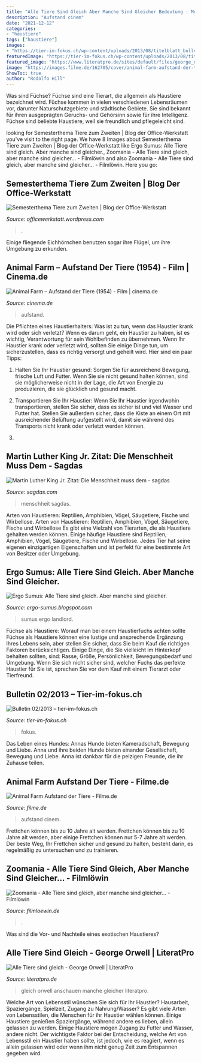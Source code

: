 ```yaml
---
title: "Alle Tiere Sind Gleich Aber Manche Sind Gleicher Bedeutung : Menschheit Sagdas"
description: "Aufstand cinem"
date: "2021-12-12"
categories:
- "haustiere"
tags: ["haustiere"]
images:
- "https://tier-im-fokus.ch/wp-content/uploads/2013/08/titelblatt_bulletin_2013_02-1920x0-c-default.jpg"
featuredImage: "https://tier-im-fokus.ch/wp-content/uploads/2013/08/titelblatt_bulletin_2013_02-1920x0-c-default.jpg"
featured_image: "https://www.literatpro.de/sites/default/files/george_orwell_alle-tiere-sind-gleich.-aber-manche-sind-gleicher-als-die-anderen.jpg"
image: "https://images.filme.de/162705/cover/animal-farm-aufstand-der-tiere-junge-cinem-1-small.jpg"
ShowToc: true
author: "Rodolfo Hill"
---
```



Was sind Füchse?
Füchse sind eine Tierart, die allgemein als Haustiere bezeichnet wird. Füchse kommen in vielen verschiedenen Lebensräumen vor, darunter Naturschutzgebiete und städtische Gebiete. Sie sind bekannt für ihren ausgeprägten Geruchs- und Gehörsinn sowie für ihre Intelligenz. Füchse sind beliebte Haustiere, weil sie freundlich und pflegeleicht sind.

	

		
looking for Semesterthema Tiere zum Zweiten | Blog der Office-Werkstatt you've visit to the right page. We have 8 Images about Semesterthema Tiere zum Zweiten | Blog der Office-Werkstatt like Ergo Sumus: Alle Tiere sind gleich. Aber manche sind gleicher., Zoomania - Alle Tiere sind gleich, aber manche sind gleicher... - Filmlöwin and also Zoomania - Alle Tiere sind gleich, aber manche sind gleicher... - Filmlöwin. Here you go:
		
    
## Semesterthema Tiere Zum Zweiten | Blog Der Office-Werkstatt

<img loading=lazy src="https://officewerkstatt.files.wordpress.com/2019/03/20190315_180337.jpg?w=223" onerror="this.onerror=null;this.src='https://tse3.mm.bing.net/th?id=OIP.VemH_6UycdX9-CFWxwc_tQAAAA&amp;pid=15.1';" alt="Semesterthema Tiere zum Zweiten | Blog der Office-Werkstatt">

_Source: officewerkstatt.wordpress.com_

>. 

	

Einige fliegende Eichhörnchen benutzen sogar ihre Flügel, um ihre Umgebung zu erkunden.

    
## Animal Farm – Aufstand Der Tiere (1954) - Film | Cinema.de

<img loading=lazy src="https://www.cinema.de/sites/default/files/styles/cin_landscape_510/public/sync/cms3.cinema.de/imgdb/import/dreams2/5aea/cb2/6/5aeacb26f033af40a97f17e2.jpeg.jpg?itok=VqeQChRS" onerror="this.onerror=null;this.src='https://tse1.mm.bing.net/th?id=OIP.JDoq0NI5fYrwzlYWsU_p0QHaE1&amp;pid=15.1';" alt="Animal Farm – Aufstand der Tiere (1954) - Film | cinema.de">

_Source: cinema.de_

>aufstand. 

	

Die Pflichten eines Haustierhalters: Was ist zu tun, wenn das Haustier krank wird oder sich verletzt?
Wenn es darum geht, ein Haustier zu haben, ist es wichtig, Verantwortung für sein Wohlbefinden zu übernehmen. Wenn Ihr Haustier krank oder verletzt wird, sollten Sie einige Dinge tun, um sicherzustellen, dass es richtig versorgt und geheilt wird. Hier sind ein paar Tipps:
1. Halten Sie Ihr Haustier gesund: Sorgen Sie für ausreichend Bewegung, frische Luft und Futter. Wenn Sie sie nicht gesund halten können, sind sie möglicherweise nicht in der Lage, die Art von Energie zu produzieren, die sie glücklich und gesund macht.

2. Transportieren Sie Ihr Haustier: Wenn Sie Ihr Haustier irgendwohin transportieren, stellen Sie sicher, dass es sicher ist und viel Wasser und Futter hat. Stellen Sie außerdem sicher, dass die Kiste an einem Ort mit ausreichender Belüftung aufgestellt wird, damit sie während des Transports nicht krank oder verletzt werden können.

3.

    
## Martin Luther King Jr. Zitat: Die Menschheit Muss Dem - Sagdas

<img loading=lazy src="https://www.sagdas.com/images/quotes/big/ma/_5195_7.jpg" onerror="this.onerror=null;this.src='https://tse4.mm.bing.net/th?id=OIP.RNkqXwN2hr2asD5___R7agHaHa&amp;pid=15.1';" alt="Martin Luther King Jr. Zitat: Die Menschheit muss dem - sagdas">

_Source: sagdas.com_

>menschheit sagdas. 

	

Arten von Haustieren: Reptilien, Amphibien, Vögel, Säugetiere, Fische und Wirbellose.
Arten von Haustieren: Reptilien, Amphibien, Vögel, Säugetiere, Fische und Wirbellose
Es gibt eine Vielzahl von Tierarten, die als Haustiere gehalten werden können. Einige häufige Haustiere sind Reptilien, Amphibien, Vögel, Säugetiere, Fische und Wirbellose. Jedes Tier hat seine eigenen einzigartigen Eigenschaften und ist perfekt für eine bestimmte Art von Besitzer oder Umgebung.

    
## Ergo Sumus: Alle Tiere Sind Gleich. Aber Manche Sind Gleicher.

<img loading=lazy src="http://3.bp.blogspot.com/-9h_ND9VrZqU/UoTJJ-F4bII/AAAAAAAAAbU/i27Nccj5IRg/s320/whites-only1.jpg" onerror="this.onerror=null;this.src='https://tse2.mm.bing.net/th?id=OIP.6Mbe-M3rKj4qU12Vf9Pa8QAAAA&amp;pid=15.1';" alt="Ergo Sumus: Alle Tiere sind gleich. Aber manche sind gleicher.">

_Source: ergo-sumus.blogspot.com_

>sumus ergo landlord. 

	

Füchse als Haustiere: Worauf man bei einem Haustierfuchs achten sollte
Füchse als Haustiere können eine lustige und ansprechende Ergänzung Ihres Lebens sein, aber stellen Sie sicher, dass Sie beim Kauf die richtigen Faktoren berücksichtigen. Einige Dinge, die Sie vielleicht im Hinterkopf behalten sollten, sind: Rasse, Größe, Persönlichkeit, Bewegungsbedarf und Umgebung. Wenn Sie sich nicht sicher sind, welcher Fuchs das perfekte Haustier für Sie ist, sprechen Sie vor dem Kauf mit einem Tierarzt oder Tierfreund.

    
## Bulletin 02/2013 – Tier-im-fokus.ch

<img loading=lazy src="https://tier-im-fokus.ch/wp-content/uploads/2013/08/titelblatt_bulletin_2013_02-1920x0-c-default.jpg" onerror="this.onerror=null;this.src='https://tse4.mm.bing.net/th?id=OIP.tfgc6c1fVc6J7RL4_zDs9AHaKe&amp;pid=15.1';" alt="Bulletin 02/2013 – tier-im-fokus.ch">

_Source: tier-im-fokus.ch_

>fokus. 

	

Das Leben eines Hundes: Annas Hunde bieten Kameradschaft, Bewegung und Liebe.
Anna und ihre beiden Hunde bieten einander Gesellschaft, Bewegung und Liebe. Anna ist dankbar für die pelzigen Freunde, die ihr Zuhause teilen.

    
## Animal Farm Aufstand Der Tiere - Filme.de

<img loading=lazy src="https://images.filme.de/162705/cover/animal-farm-aufstand-der-tiere-junge-cinem-1-small.jpg" onerror="this.onerror=null;this.src='https://tse2.mm.bing.net/th?id=OIP.j7SDv1UR0fUqjb6bTrgl8gAAAA&amp;pid=15.1';" alt="Animal Farm Aufstand der Tiere - Filme.de">

_Source: filme.de_

>aufstand cinem. 

	

Frettchen können bis zu 10 Jahre alt werden.
Frettchen können bis zu 10 Jahre alt werden, aber einige Frettchen können nur 5-7 Jahre alt werden. Der beste Weg, Ihr Frettchen sicher und gesund zu halten, besteht darin, es regelmäßig zu untersuchen und zu trainieren.

    
## Zoomania - Alle Tiere Sind Gleich, Aber Manche Sind Gleicher... - Filmlöwin

<img loading=lazy src="https://filmloewin.de/wp-content/uploads/2016/02/zootopia-2-649x193.jpg" onerror="this.onerror=null;this.src='https://tse4.mm.bing.net/th?id=OIP.FIJOUQl2tOhaWpqisVilEgHaCM&amp;pid=15.1';" alt="Zoomania - Alle Tiere sind gleich, aber manche sind gleicher... - Filmlöwin">

_Source: filmloewin.de_

>. 

	

Was sind die Vor- und Nachteile eines exotischen Haustieres?

    
## Alle Tiere Sind Gleich - George Orwell | LiteratPro

<img loading=lazy src="https://www.literatpro.de/sites/default/files/george_orwell_alle-tiere-sind-gleich.-aber-manche-sind-gleicher-als-die-anderen.jpg" onerror="this.onerror=null;this.src='https://tse2.mm.bing.net/th?id=OIP.ezrNX5I9C8pbefKd9xcKdwHaHa&amp;pid=15.1';" alt="Alle Tiere sind gleich - George Orwell | LiteratPro">

_Source: literatpro.de_

>gleich orwell anschauen manche gleicher literatpro. 

	

Welche Art von Lebensstil wünschen Sie sich für Ihr Haustier? Hausarbeit, Spaziergänge, Spielzeit, Zugang zu Nahrung/Wasser?
Es gibt viele Arten von Lebensstilen, die Menschen für ihr Haustier wählen können. Einige Haustiere genießen Spaziergänge, während andere es lieben, allein gelassen zu werden. Einige Haustiere mögen Zugang zu Futter und Wasser, andere nicht. Der wichtigste Faktor bei der Entscheidung, welche Art von Lebensstil ein Haustier haben sollte, ist jedoch, wie es reagiert, wenn es allein gelassen wird oder wenn ihm nicht genug Zeit zum Entspannen gegeben wird.

